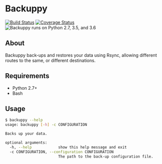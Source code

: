 # Backuppy

[![Build Status](https://travis-ci.org/bartfeenstra/backuppy.svg?branch=master)](https://travis-ci.org/bartfeenstra/backuppy) [![Coverage Status](https://coveralls.io/repos/github/bartfeenstra/backuppy/badge.svg?branch=master)](https://coveralls.io/github/bartfeenstra/backuppy?branch=master) ![Backuppy runs on Python 2.7, 3.5, and 3.6](https://img.shields.io/badge/Python-2.7%2C%203.5%2C%203.6-brightgreen.svg)

## About
Backuppy back-ups and restores your data using Rsync, allowing different routes to the same, or different destinations.

## Requirements
- Python 2.7+
- Bash

## Usage
```bash
$ backuppy --help
usage: backuppy [-h] -c CONFIGURATION

Backs up your data.

optional arguments:
  -h, --help            show this help message and exit
  -c CONFIGURATION, --configuration CONFIGURATION
                        The path to the back-up configuration file.
```
